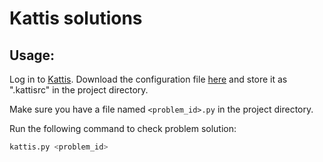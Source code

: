 # Kattis solutions

## Usage:
Log in to [Kattis](https://open.kattis.com/). Download the configuration file [here](https://open.kattis.com/download/kattisrc) and store it as ".kattisrc" in the project directory.

Make sure you have a file named `<problem_id>.py` in the project directory.

Run the following command to check problem solution:
```bash
kattis.py <problem_id>
```